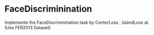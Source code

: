 # FaceDiscriminination
Implemente the FaceDiscriminination task by CenterLoss , IslandLoss at. (Use FER2013 Dataset)
